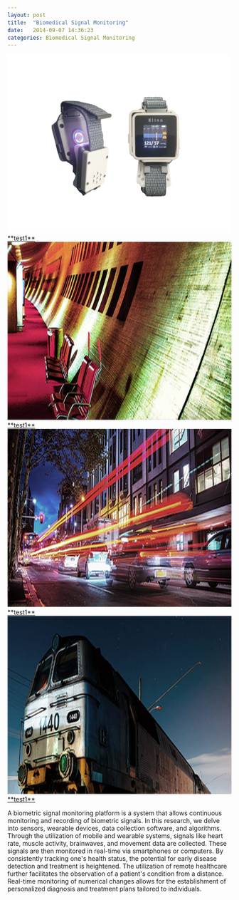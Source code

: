 ```yaml
---
layout: post
title:  "Biomedical Signal Monitoring"
date:   2014-09-07 14:36:23
categories: Biomedical Signal Monitoring
---
```


<a href="index.html">
  <span class="image featured">
    <img src="/images/pic01.jpg" alt="" height="400px"  >
    **test1**
  </span>
</a>
<a href="index.html">
  <span class="image featured">
    <img src="/images/pic02.jpg" alt="" height="400px" >
    **test1**
  </span>
</a>
<a href="index.html">
  <span class="image featured">
    <img src="/images/pic03.jpg" alt="" height="400px" >
    **test1**
  </span>
</a>
<a href="index.html">
  <span class="image featured">
    <img src="/images/pic04.jpg" alt="" height="400px" >
    **test1**
  </span>
</a>

A biometric signal monitoring platform is a system that allows continuous monitoring and recording of biometric signals. In this research, we delve into sensors, wearable devices, data collection software, and algorithms. Through the utilization of mobile and wearable systems, signals like heart rate, muscle activity, brainwaves, and movement data are collected. These signals are then monitored in real-time via smartphones or computers. By consistently tracking one's health status, the potential for early disease detection and treatment is heightened. The utilization of remote healthcare further facilitates the observation of a patient's condition from a distance. Real-time monitoring of numerical changes allows for the establishment of personalized diagnosis and treatment plans tailored to individuals.